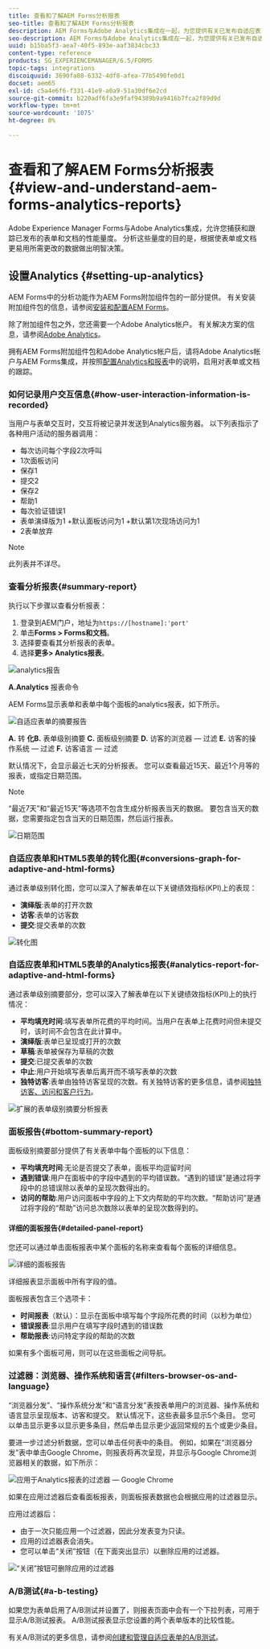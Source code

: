 ```yaml
---
title: 查看和了解AEM Forms分析报表
seo-title: 查看和了解AEM Forms分析报表
description: AEM Forms与Adobe Analytics集成在一起，为您提供有关已发布自适应表单的摘要和详细分析。
seo-description: AEM Forms与Adobe Analytics集成在一起，为您提供有关已发布自适应表单的摘要和详细分析。
uuid: b15ba5f3-aea7-40f5-893e-aaf3834cbc33
content-type: reference
products: SG_EXPERIENCEMANAGER/6.5/FORMS
topic-tags: integrations
discoiquuid: 3690fa80-6332-4df8-afea-77b5490fe0d1
docset: aem65
exl-id: c5a4e6f6-f331-41e9-a0a9-51a30df6e2cd
source-git-commit: b220adf6fa3e9faf94389b9a9416b7fca2f89d9d
workflow-type: tm+mt
source-wordcount: '1075'
ht-degree: 0%

---
```


# 查看和了解AEM Forms分析报表{#view-and-understand-aem-forms-analytics-reports}

Adobe Experience Manager Forms与Adobe Analytics集成，允许您捕获和跟踪已发布的表单和文档的性能量度。 分析这些量度的目的是，根据使表单或文档更易用所需更改的数据做出明智决策。

## 设置Analytics {#setting-up-analytics}

AEM Forms中的分析功能作为AEM Forms附加组件包的一部分提供。 有关安装附加组件包的信息，请参阅[安装和配置AEM Forms](../../forms/using/installing-configuring-aem-forms-osgi.md)。

除了附加组件包之外，您还需要一个Adobe Analytics帐户。 有关解决方案的信息，请参阅[Adobe Analytics](https://www.adobe.com/solutions/digital-analytics.html)。

拥有AEM Forms附加组件包和Adobe Analytics帐户后，请将Adobe Analytics帐户与AEM Forms集成，并按照[配置Analytics和报表](../../forms/using/configure-analytics-forms-documents.md)中的说明，启用对表单或文档的跟踪。

### 如何记录用户交互信息{#how-user-interaction-information-is-recorded}

当用户与表单交互时，交互将被记录并发送到Analytics服务器。 以下列表指示了各种用户活动的服务器调用：

* 每次访问每个字段2次呼叫
* 1次面板访问
* 保存1
* 提交2
* 保存2
* 帮助1
* 每次验证错误1
* 表单演绎版为1 +默认面板访问为1 +默认第1次现场访问为1
* 2表单放弃

>[!NOTE]
>
>此列表并不详尽。

### 查看分析报表{#summary-report}

执行以下步骤以查看分析报表：

1. 登录到AEM门户，地址为`https://[hostname]:'port'`
1. 单击&#x200B;**Forms > Forms和文档**。
1. 选择要查看其分析报表的表单。
1. 选择&#x200B;**更多> Analytics报表**。

![analytics报告](assets/analyticsreport.png)

**A.Analytics** 报表命令

AEM Forms显示表单和表单中每个面板的analytics报表，如下所示。

![自适应表单的摘要报告](assets/analyticsdashboard_callout.png)

**A.** 转 **化B.** 表单级别摘要 **C.** 面板级别摘要 **D.** 访客的浏览器 — 过滤 **E.** 访客的操作系统 — 过滤 **F.** 访客语言 — 过滤

默认情况下，会显示最近七天的分析报表。 您可以查看最近15天、最近1个月等的报表，或指定日期范围。

>[!NOTE]
>
>“最近7天”和“最近15天”等选项不包含生成分析报表当天的数据。 要包含当天的数据，您需要指定包含当天的日期范围，然后运行报表。

![日期范围](assets/date-range.png)

### 自适应表单和HTML5表单的转化图{#conversions-graph-for-adaptive-and-html-forms}

通过表单级别转化图，您可以深入了解表单在以下关键绩效指标(KPI)上的表现：

* **演绎版**:表单的打开次数
* **访客**:表单的访客数
* **提交**:提交表单的次数

![转化图](assets/conversion-graph.png)

### 自适应表单和HTML5表单的Analytics报表{#analytics-report-for-adaptive-and-html-forms}

通过表单级别摘要部分，您可以深入了解表单在以下关键绩效指标(KPI)上的执行情况：

* **平均填充时间**:填写表单所花费的平均时间。当用户在表单上花费时间但未提交时，该时间不会包含在此计算中。
* **演绎版**:表单已呈现或打开的次数
* **草稿**:表单被保存为草稿的次数
* **提交**:已提交表单的次数
* **中止**:用户开始填写表单后离开而不填写表单的次数
* **独特访客**:表单由独特访客呈现的次数。有关独特访客的更多信息，请参阅[独特访客、访问和客户行为](https://helpx.adobe.com/analytics/kb/unique-visitors-visitor-behavior.html)。

![扩展的表单级别摘要分析报表](assets/analytics-report.png)

### 面板报告{#bottom-summary-report}

面板级别摘要部分提供了有关表单中每个面板的以下信息：

* **平均填充时间**:无论是否提交了表单，面板平均逗留时间
* **遇到错误**:用户在面板中的字段中遇到的平均错误数。“遇到的错误”是通过将字段中的总错误除以表单的呈现次数得出的。
* **访问的帮助**:用户访问面板中字段的上下文内帮助的平均次数。“帮助访问”是通过将字段的“帮助”访问总次数除以表单的呈现次数得到的。

#### 详细的面板报告{#detailed-panel-report}

您还可以通过单击面板报表中某个面板的名称来查看每个面板的详细信息。

![详细的面板报告](assets/panel-report-detailed.png)

详细报表显示面板中所有字段的值。

面板报表包含三个选项卡：

* **时间报表**（默认）：显示在面板中填写每个字段所花费的时间（以秒为单位）
* **错误报表**:显示用户在填写字段时遇到的错误数
* **帮助报表**:访问特定字段的帮助的次数

如果有多个面板可用，则可以在这些面板之间导航。

### 过滤器：浏览器、操作系统和语言{#filters-browser-os-and-language}

“浏览器分发”、“操作系统分发”和“语言分发”表按表单用户的浏览器、操作系统和语言显示呈现版本、访客和提交。 默认情况下，这些表最多显示5个条目。 您可以单击显示更多以显示更多条目，然后单击显示更少返回常规的五个或更少条目。

要进一步过滤分析数据，您可以单击任何表中的条目。 例如，如果在“浏览器分发”表中单击Google Chrome，则报表将再次呈现，并显示与Google Chrome浏览器相关的数据，如下所示：

![应用于Analytics报表的过滤器 — Google Chrome  ](assets/filter-1.png)

如果在应用过滤器后查看面板报表，则面板报表数据也会根据应用的过滤器显示。

应用过滤器后：

* 由于一次只能应用一个过滤器，因此分发表变为只读。
* 应用的过滤器表会消失。
* 您可以单击“关闭”按钮（在下面突出显示）以删除应用的过滤器。

![“关闭”按钮可删除应用的过滤器](assets/close-filter.png)

### A/B测试{#a-b-testing}

如果您为表单启用了A/B测试并设置了，则报表页面中会有一个下拉列表，可用于显示A/B测试报表。 A/B测试报表显示您设置的两个表单版本的比较性能。

有关A/B测试的更多信息，请参阅[创建和管理自适应表单的A/B测试](../../forms/using/ab-testing-adaptive-forms.md)。
